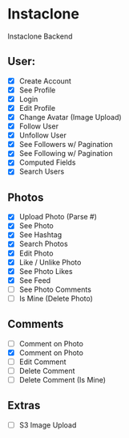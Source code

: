 # Instaclone

Instaclone Backend

## User:
- [x] Create Account
- [x] See Profile
- [x] Login
- [x] Edit Profile
- [x] Change Avatar (Image Upload)
- [x] Follow User
- [x] Unfollow User
- [x] See Followers w/ Pagination
- [x] See Following w/ Pagination
- [x] Computed Fields
- [x] Search Users
## Photos
- [x] Upload Photo (Parse #)
- [x] See Photo
- [x] See Hashtag
- [x] Search Photos
- [x] Edit Photo
- [x] Like / Unlike Photo
- [x] See Photo Likes
- [x] See Feed
- [ ] See Photo Comments
- [ ] Is Mine (Delete Photo)

## Comments

- [ ] Comment on Photo
- [x] Comment on Photo
- [ ] Edit Comment
- [ ] Delete Comment
- [ ] Delete Comment (Is Mine)

## Extras

- [ ] S3 Image Upload

